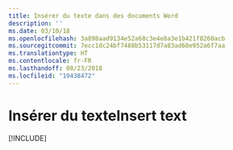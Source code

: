 ```yaml
---
title: Insérer du texte dans des documents Word
description: ''
ms.date: 03/10/18
ms.openlocfilehash: 3a898aad9134e52a68c3e4e8a3e1b421f0260acb
ms.sourcegitcommit: 7ecc1dc24bf7488b53117d7a83ad60e952a6f7aa
ms.translationtype: HT
ms.contentlocale: fr-FR
ms.lasthandoff: 08/23/2018
ms.locfileid: "19438472"
---
```

# <a name="insert-text"></a><span data-ttu-id="8d1bb-102">Insérer du texte</span><span class="sxs-lookup"><span data-stu-id="8d1bb-102">Insert text</span></span>

[!INCLUDE[](../includes/word-tutorial-insert-text.md)]
